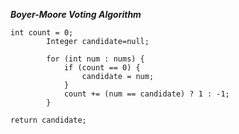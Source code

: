 ***Boyer-Moore Voting Algorithm***
```
int count = 0;
        Integer candidate=null;

        for (int num : nums) {
            if (count == 0) {
                candidate = num;
            }
            count += (num == candidate) ? 1 : -1;
        }

return candidate;
```
